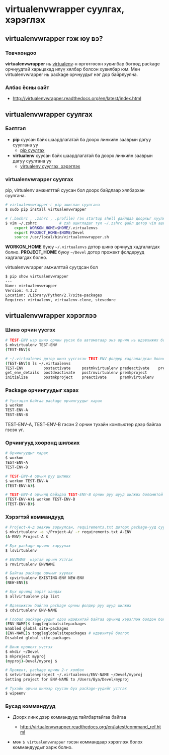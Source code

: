# virtualenvwrapper суулгах, хэрэглэх

## virtualenvwrapper гэж юу вэ?

### Товчхондоо

**virtualenvwrapper** нь [virtualenv](https://github.com/byam/it-articles/blob/master/virtualenv-install.md)-н өргөтгөсөн хувилбар бөгөөд package орчнуудтай харьцахад илүү хялбар болсон хувилбар юм. Мөн virtualenvwrapper нь package орчнуудыг нэг дор байрлуулна.

### Албас ёсны сайт

* http://virtualenvwrapper.readthedocs.org/en/latest/index.html

## virtualenvwrapper суулгах

### Бэлтгэл

* **pip** суусан байх шаардлагатай ба доорх линкийн зааврын дагуу суулгана уу
	* [pip суулгах](https://github.com/byam/it-articles/blob/master/pip-install.md)
* **virtualenv** суусан байх шаардлагатай ба доорх линкийн зааврын дагуу суулгана уу
	* [virtualenv суулгах, хэрэглэх](https://github.com/byam/it-articles/blob/master/virtualenv-install.md)


### virtualenvwrapper суулгах
pip, virtualenv амжилттай суусан бол доорх байдлаар хялбархан суулгана.

```sh
# virtualenvwrapper-г pip ашиглан суулгана
$ sudo pip install virtualenvwrapper

# (.bashrc , .zshrc , .profile) гэх startup shell файлдаа доорхыг хуулж нэмж бичнэ
$ vim ~/.zshrc			# zsh ашигладаг тул ~/.zshrc файл дотор vim ашиглан бичив
	export WORKON_HOME=$HOME/.virtualenvs
	export PROJECT_HOME=$HOME/Devel
	source /usr/local/bin/virtualenvwrapper.sh
```
**WORKON_HOME** буюу ``~/.virtualenvs`` дотор шинэ орчнууд хадгалагдах болно.
**PROJECT_HOME** буюу ``~/Devel`` дотор прожект фолдерууд хадгалагдах болно.



virtualenvwrapper амжилттай суугдсан бол

```sh
$ pip show virtualenvwrapper
---
Name: virtualenvwrapper
Version: 4.3.2
Location: /Library/Python/2.7/site-packages
Requires: virtualenv, virtualenv-clone, stevedore
```


## virtualenvwrapper хэрэглээ

### Шинэ орчин үүсгэх

```sh
# TEST-ENV нэр шинэ орчин үүсэх ба автоматаар энэ орчин нь идэвхижих болно.
$ mkvirtualenv TEST-ENV
(TEST-ENV)$

# ~/.virtualenvs дотор шинэ үүсгэсэн TEST-ENV фолдер хадгалагдсан болно
(TEST-ENV)$ ls ~/.virtualenvs
TEST-ENV         postactivate     postmkvirtualenv predeactivate    prermvirtualenv
get_env_details  postdeactivate   postrmvirtualenv premkproject
initialize       postmkproject    preactivate      premkvirtualenv

```

### Package орчингуудыг харах

```sh
# Үүсгэцэн байгаа package орчингуудыг харах
$ workon
TEST-ENV-A
TEST-ENV-B
```
TEST-ENV-A, TEST-ENV-B гэсэн 2 орчин тухайн компьютер дээр байгаа гэсэн үг.

### Орчингууд хооронд шилжих

```sh
# Орчингуудыг харах
$ workon
TEST-ENV-A
TEST-ENV-B

# TEST-ENV-A орчин руу шилжих
$ workon TEST-ENV-A
(TEST-ENV-A)$

# TEST-ENV-A орчинд байхдаа TEST-ENV-B орчин руу шууд шилжих боломжтой
(TEST-ENV-A)$ workon TEST-ENV-B
(TEST-ENV-B)$

```

### Хэрэгтэй коммандууд

```sh
# Project-A-д зөвхөн зориулсан, requirements.txt доторх package-ууд суугдсан A-ENV нэртэй орчин үүсгэх
$ mkvirtualenv -a ~/Project-A/ -r requirements.txt A-ENV
(A-ENV) Project-A $

# Бүх package орчинг харуулах
$ lsvirtualenv

# ENVNAME  нэртэй орчин Устгах
$ rmvirtualenv ENVNAME

# Байгаа package орчныг хуулах
$ cpvirtualenv EXISTING-ENV NEW-ENV
(NEW-ENV)$

# Бүх орчинд зэрэг хандах
$ allvirtualenv pip list

# Идэвхижсэн байгаа package орчны фолдер руу шууд шилжих
$ cdvirtualenv ENV-NAME

# Глобал package-уудыг одоо идэвхитэй байгаа орчинд хэрэглэж болдон болгох
(ENV-NAME)$ toggleglobalsitepackages
Enabled global site-packages
(ENV-NAME)$ toggleglobalsitepackages # идэвхигүй болгох
Disabled global site-packages

# Шинж прожект үүсгэх
$ mkdir ~/Devel
$ mkproject myproj
(myproj)~Devel/myproj $

# Прожект, package орчин 2-г холбох
$ setvirtualenvproject ~/.virtualenvs/ENV-NAME ~/Devel/myproj
Setting project for ENV-NAME to /Users/Bya/Devel/myproj

# Тухайн орчны шинээр суусан бүх package-үүдийг устгах
$ wipeenv

```

### Бусад коммандууд

* Доорх линк дээр коммандууд тайлбартайгаа байгаа
	* http://virtualenvwrapper.readthedocs.org/en/latest/command_ref.html

* мөн ``$ virtualenvwrapper`` гэсэн коммандаар хэрэглэж болох коммандуудыг харж болно.
